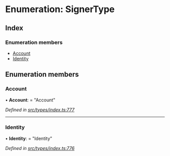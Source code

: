 # Enumeration: SignerType

## Index

### Enumeration members

* [Account](signertype.md#account)
* [Identity](signertype.md#identity)

## Enumeration members

###  Account

• **Account**: = "Account"

*Defined in [src/types/index.ts:777](https://github.com/PolymathNetwork/polymesh-sdk/blob/31a16a34/src/types/index.ts#L777)*

___

###  Identity

• **Identity**: = "Identity"

*Defined in [src/types/index.ts:776](https://github.com/PolymathNetwork/polymesh-sdk/blob/31a16a34/src/types/index.ts#L776)*
